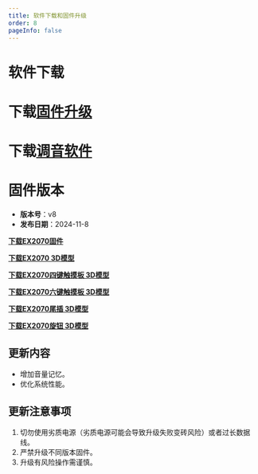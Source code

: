 ```yaml
---
title: 软件下载和固件升级
order: 8
pageInfo: false
---
```

# 软件下载
# 下载[固件升级](https://likeyou156156.online:9000/lky/tools/MV_Assisant_Tools_2021_V3.0.9T(2023.05.29).exe)
# 下载[调音软件](https://likeyou156156.online:9000/lky/tools/ACPWorkbench_24bit.exe)


# 固件版本

- **版本号**：v8
- **发布日期**：2024-11-8

**[下载EX2070固件](https://likeyou156156.online:9000/lky/EX/EX2070/bin/EX202_2070-2024-11-8.mva)**
<br>

**[下载EX2070 3D模型](https://likeyou156156.online:9000/lky/3D/EX202_2070.step)**

**[下载EX2070四键触摸板 3D模型](https://likeyou156156.online:9000/lky/3D/EX202_4jcmb.step)**

**[下载EX2070六键触摸板 3D模型](https://likeyou156156.online:9000/lky/3D/EX202_6jcmb.step)**

**[下载EX2070尾插 3D模型](https://likeyou156156.online:9000/lky/3D/EX202wc.step)**

**[下载EX2070旋钮 3D模型](https://likeyou156156.online:9000/lky/3D/EX202_xn.step)**

## 更新内容
- 增加音量记忆。
- 优化系统性能。

## 更新注意事项
1. 切勿使用劣质电源（劣质电源可能会导致升级失败变砖风险）或者过长数据线。
2. 严禁升级不同版本固件。
3. 升级有风险操作需谨慎。
